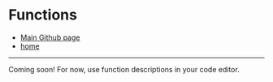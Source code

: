 # Functions
- [Main Github page](https://github.com/SketchedDoughnut/lynxy)
- [home](/README.md)

***

Coming soon! For now, use function descriptions in your code editor.
